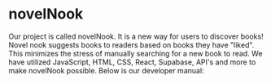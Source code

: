 # novelNook
Our project is called novelNook. It is a new way for users to discover books! 
Novel nook suggests books to readers based on books they have "liked". This minimizes the stress of manually searching for a new book to read.
We have utilized JavaScript, HTML, CSS, React, Supabase, API's and more to make novelNook possible.
Below is our developer manual:
